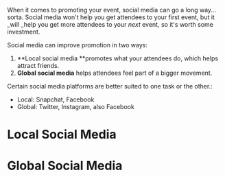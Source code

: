 When it comes to promoting your event, social media can go a long way... sorta. Social media won't help you get attendees to your first event, but it _will _help you get more attendees to your _next_ event, so it's worth some investment.

Social media can improve promotion in two ways:

1. **Local social media **promotes what your attendees do, which helps attract friends.
2. **Global social media** helps attendees feel part of a bigger movement.

Certain social media platforms are better suited to one task or the other.:

* Local: Snapchat, Facebook
* Global: Twitter, Instagram, also Facebook

# Local Social Media



# Global Social Media



